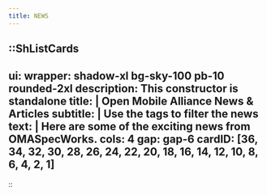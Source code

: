 ```yaml
---
title: NEWS
---
```



::ShListCards
---
ui:
    wrapper: shadow-xl bg-sky-100 pb-10 rounded-2xl
description: This constructor is standalone
title: |
    Open Mobile Alliance News & Articles 
subtitle: |
    Use the tags to filter the news
text: |
    Here are some of the exciting news from OMASpecWorks.
cols: 4
gap: gap-6
cardID: [36, 34, 32, 30, 28, 26, 24, 22, 20, 18, 16, 14, 12, 10, 8, 6, 4, 2, 1]
---
::

